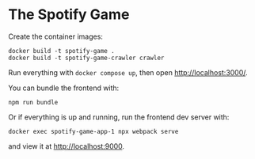 # The Spotify Game

Create the container images:
```
docker build -t spotify-game .
docker build -t spotify-game-crawler crawler
```
Run everything with `docker compose up`, then open [http://localhost:3000/](http://localhost:3000).

You can bundle the frontend with:
```
npm run bundle
```
Or if everything is up and running, run the frontend dev server with:
```
docker exec spotify-game-app-1 npx webpack serve
```
and view it at [http://localhost:9000](http://localhost:9000).
